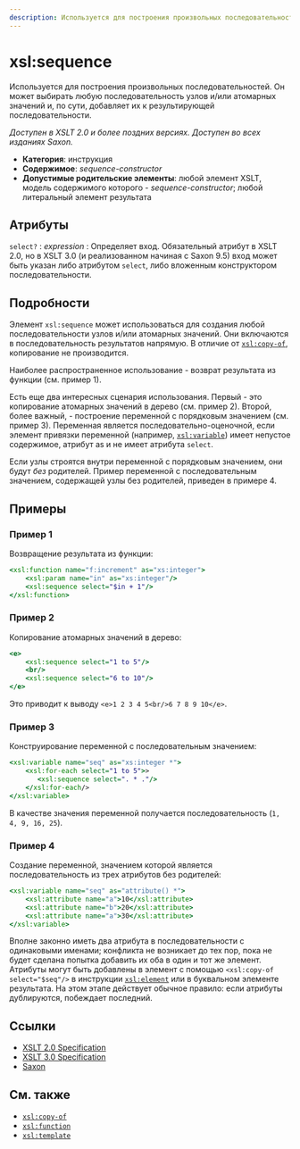 ```yaml
---
description: Используется для построения произвольных последовательностей. Он может выбирать любую последовательность узлов и/или атомарных значений и, по сути, добавляет их к результирующей последовательности
---
```


# xsl:sequence

Используется для построения произвольных последовательностей. Он может выбирать любую последовательность узлов и/или атомарных значений и, по сути, добавляет их к результирующей последовательности.

_Доступен в XSLT 2.0 и более поздних версиях. Доступен во всех изданиях Saxon._

-   **Категория**: инструкция
-   **Содержимое**: _sequence-constructor_
-   **Допустимые родительские элементы**: любой элемент XSLT, модель содержимого которого - _sequence-constructor_; любой литеральный элемент результата

## Атрибуты

`select?`
: _expression_
: Определяет вход. Обязательный атрибут в XSLT 2.0, но в XSLT 3.0 (и реализованном начиная с Saxon 9.5) вход может быть указан либо атрибутом `select`, либо вложенным конструктором последовательности.

## Подробности

Элемент `xsl:sequence` может использоваться для создания любой последовательности узлов и/или атомарных значений. Они включаются в последовательность результатов напрямую. В отличие от [`xsl:copy-of`](xsl-copy-of.md), копирование не производится.

Наиболее распространенное использование - возврат результата из функции (см. пример 1).

Есть еще два интересных сценария использования. Первый - это копирование атомарных значений в дерево (см. пример 2). Второй, более важный, - построение переменной с порядковым значением (см. пример 3). Переменная является последовательно-оценочной, если элемент привязки переменной (например, [`xsl:variable`](xsl-variable.md)) имеет непустое содержимое, атрибут as и не имеет атрибута `select`.

Если узлы строятся внутри переменной с порядковым значением, они будут _без_ родителей. Пример переменной с последовательным значением, содержащей узлы без родителей, приведен в примере 4.

## Примеры

### Пример 1

Возвращение результата из функции:

```xslt
<xsl:function name="f:increment" as="xs:integer">
    <xsl:param name="in" as="xs:integer"/>
    <xsl:sequence select="$in + 1"/>
</xsl:function>
```

### Пример 2

Копирование атомарных значений в дерево:

```xslt
<e>
    <xsl:sequence select="1 to 5"/>
    <br/>
    <xsl:sequence select="6 to 10"/>
</e>
```

Это приводит к выводу `<e>1 2 3 4 5<br/>6 7 8 9 10</e>`.

### Пример 3

Конструирование переменной с последовательным значением:

```xslt
<xsl:variable name="seq" as="xs:integer *">
    <xsl:for-each select="1 to 5">>
       <xsl:sequence select=". * ."/>
    </xsl:for-each/>
</xsl:variable>
```

В качестве значения переменной получается последовательность (`1, 4, 9, 16, 25`).

### Пример 4

Создание переменной, значением которой является последовательность из трех атрибутов без родителей:

```xslt
<xsl:variable name="seq" as="attribute() *">
    <xsl:attribute name="a">10</xsl:attribute>
    <xsl:attribute name="b">20</xsl:attribute>
    <xsl:attribute name="a">30</xsl:attribute>
</xsl:variable>
```

Вполне законно иметь два атрибута в последовательности с одинаковыми именами; конфликта не возникает до тех пор, пока не будет сделана попытка добавить их оба в один и тот же элемент. Атрибуты могут быть добавлены в элемент с помощью `<xsl:copy-of select="$seq"/>` в инструкции [`xsl:element`](xsl-element.md) или в буквальном элементе результата. На этом этапе действует обычное правило: если атрибуты дублируются, побеждает последний.

## Ссылки

-   [XSLT 2.0 Specification](http://www.w3.org/TR/xslt20/#element-sequence)
-   [XSLT 3.0 Specification](http://www.w3.org/TR/xslt-30/#element-sequence)
-   [Saxon](https://www.saxonica.com/html/documentation/xsl-elements/sequence.html)

## См. также

-   [`xsl:copy-of`](xsl-copy-of.md)
-   [`xsl:function`](xsl-function.md)
-   [`xsl:template`](xsl-template.md)
